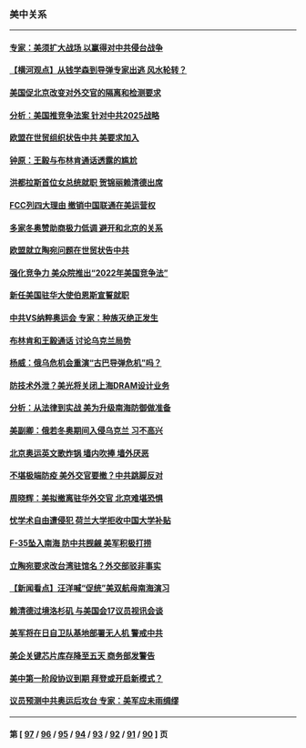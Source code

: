 ### 美中关系
---
#### [专家：美须扩大战场 以赢得对中共侵台战争](../../pages/nf1412576/n13534835.md) 
#### [【横河观点】从钱学森到导弹专家出逃 风水轮转？](../../pages/nf1412576/n13534785.md) 
#### [美国促北京改变对外交官的隔离和检测要求](../../pages/nf1412576/n13534737.md) 
#### [分析：美国推竞争法案 针对中共2025战略](../../pages/nf1412576/n13534637.md) 
#### [欧盟在世贸组织状告中共 美要求加入](../../pages/nf1412576/n13534577.md) 
#### [钟原：王毅与布林肯通话透露的尴尬](../../pages/nf1412576/n13534463.md) 
#### [洪都拉斯首位女总统就职 贺锦丽赖清德出席](../../pages/nf1412576/n13534372.md) 
#### [FCC列四大理由 撤销中国联通在美运营权](../../pages/nf1412576/n13534275.md) 
#### [多家冬奥赞助商极力低调 避开和北京的关系](../../pages/nf1412576/n13534154.md) 
#### [欧盟就立陶宛问题在世贸状告中共](../../pages/nf1412576/n13533969.md) 
#### [强化竞争力 美众院推出“2022年美国竞争法”](../../pages/nf1412576/n13533795.md) 
#### [新任美国驻华大使伯恩斯宣誓就职](../../pages/nf1412576/n13533597.md) 
#### [中共VS纳粹奥运会 专家：种族灭绝正发生](../../pages/nf1412576/n13533314.md) 
#### [布林肯和王毅通话 讨论乌克兰局势](../../pages/nf1412576/n13532679.md) 
#### [杨威：俄乌危机会重演“古巴导弹危机”吗？](../../pages/nf1412576/n13531915.md) 
#### [防技术外泄？美光将关闭上海DRAM设计业务](../../pages/nf1412576/n13531861.md) 
#### [分析：从法律到实战 美为升级南海防御做准备](../../pages/nf1412576/n13531289.md) 
#### [美副卿：俄若冬奥期间入侵乌克兰 习不高兴](../../pages/nf1412576/n13531366.md) 
#### [北京奥运英文歌炸锅 墙内吹捧 墙外厌恶](../../pages/nf1412576/n13531305.md) 
#### [不堪极端防疫 美外交官要撤？中共跳脚反对](../../pages/nf1412576/n13531076.md) 
#### [周晓辉：美拟撤离驻华外交官 北京难堪恐惧](../../pages/nf1412576/n13531021.md) 
#### [忧学术自由遭侵犯 荷兰大学拒收中国大学补贴](../../pages/nf1412576/n13531153.md) 
#### [F-35坠入南海 防中共觊觎 美军积极打捞](../../pages/nf1412576/n13530735.md) 
#### [立陶宛要求改台湾驻馆名？外交部驳非事实](../../pages/nf1412576/n13530820.md) 
#### [【新闻看点】汪洋喊“促统”美双航母南海演习](../../pages/nf1412576/n13529225.md) 
#### [赖清德过境洛杉矶 与美国会17议员视讯会谈](../../pages/nf1412576/n13530034.md) 
#### [美军将在日自卫队基地部署无人机 警戒中共](../../pages/nf1412576/n13529973.md) 
#### [美企关键芯片库存降至五天 商务部发警告](../../pages/nf1412576/n13529756.md) 
#### [美中第一阶段协议到期 拜登或开启新模式？](../../pages/nf1412576/n13529317.md) 
#### [议员预测中共奥运后攻台 专家：美军应未雨绸缪](../../pages/nf1412576/n13529019.md) 

---
#### 第 [ [97](./97.md) / [96](./96.md) / [95](./95.md) / [94](./94.md) / [93](./93.md) / [92](./92.md) / [91](./91.md) / [90](./90.md) ] 页

